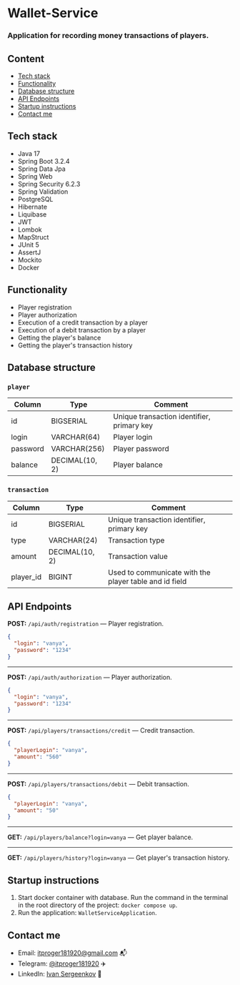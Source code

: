 # Wallet-Service

### Application for recording money transactions of players.

## Content
- [Tech stack](#tech-stack)
- [Functionality](#functionality)
- [Database structure](#database-structure)
- [API Endpoints](#api-endpoints)
- [Startup instructions](#startup-instructions)
- [Contact me](#contact-me)

## Tech stack

- Java 17
- Spring Boot 3.2.4
- Spring Data Jpa
- Spring Web
- Spring Security 6.2.3
- Spring Validation
- PostgreSQL
- Hibernate
- Liquibase
- JWT
- Lombok
- MapStruct
- JUnit 5
- AssertJ
- Mockito
- Docker

## Functionality

- Player registration
- Player authorization
- Execution of a credit transaction by a player
- Execution of a debit transaction by a player
- Getting the player's balance
- Getting the player's transaction history

## Database structure

### `player`

| Column   | Type           | Comment                                    |
|----------|----------------|--------------------------------------------|
| id       | BIGSERIAL      | Unique transaction identifier, primary key |
| login    | VARCHAR(64)    | Player login                               |
| password | VARCHAR(256)   | Player password                            |
| balance  | DECIMAL(10, 2) | Player balance                             |

### `transaction`

| Column    | Type           | Comment                                                |
|-----------|----------------|--------------------------------------------------------|
| id        | BIGSERIAL      | Unique transaction identifier, primary key             |
| type      | VARCHAR(24)    | Transaction type                                       |
| amount    | DECIMAL(10, 2) | Transaction value                                      |
| player_id | BIGINT         | Used to communicate with the player table and id field |

## API Endpoints

**POST:** `/api/auth/registration` — Player registration.

```json
{
  "login": "vanya",
  "password": "1234"
}
```
___
**POST:** `/api/auth/authorization` — Player authorization.

```json
{
  "login": "vanya",
  "password": "1234"
}
```
___
**POST:** `/api/players/transactions/credit` — Credit transaction.

```json
{
  "playerLogin": "vanya",
  "amount": "560"
}
```
___
**POST:** `/api/players/transactions/debit` — Debit transaction.

```json
{
  "playerLogin": "vanya",
  "amount": "50"
}
```
___
**GET:** `/api/players/balance?login=vanya` — Get player balance.
___
**GET:** `/api/players/history?login=vanya` — Get player's transaction history.

## Startup instructions
1. Start docker container with database. Run the command in the terminal in the root directory of the
   project: ` docker compose up `.
2. Run the application: ` WalletServiceApplication `.

## Contact me
+ Email: [itproger181920@gmail.com](https://mail.google.com/mail/u/0/?view=cm&fs=1&tf=1&to=itproger181920@gmail.com) 📬
+ Telegram: [@itproger181920](https://t.me/itproger181920) ✈️
+ LinkedIn: [Ivan Sergeenkov](https://www.linkedin.com/in/ivan-sergeenkov-553419294?utm_source=share&utm_campaign=share_via&utm_content=profile&utm_medium=android_app) 🌊